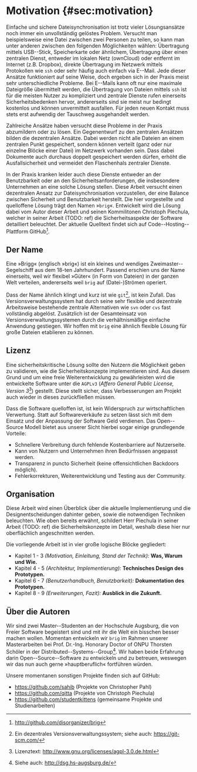# Motivation {#sec:motivation}

Einfache und sichere Dateisynchronisation ist trotz vieler Lösungsansätze
noch immer ein unvollständig gelöstes Problem. Versucht man beispielsweise
eine Datei zwischen zwei Personen zu teilen, so kann man unter anderen zwischen
den folgenden Möglichkeiten wählen: Übertragung mittels USB--Stick,
Speicherkarte oder ähnlichem, Übertragung über einen zentralen Dienst, entweder
im lokalen Netz (ownCloud) oder entfernt im Internet (z.B. Dropbox), direkte
Übertragung im Netzwerk mittels Protokollen wie ``ssh`` oder sehr häufig auch
einfach via E--Mail. Jede dieser Ansätze funktioniert auf seine Weise, doch
ergeben sich in der Praxis meist sehr unterschiedliche Probleme. Bei E--Mails
kann oft nur eine maximale Dateigröße übermittelt werden, die Übertragung von
Dateien mittels ``ssh`` ist für die meisten Nutzer zu kompliziert und zentrale
Dienste rufen einerseits Sicherheitsbedenken hervor, andererseits sind sie meist
nur bedingt kostenlos und können unvermittelt ausfallen. Für jeden neuen
Kontakt muss stets erst aufwendig der Tauschweg ausgehandelt werden.

Zahlreiche Ansätze haben versucht diese Probleme in der Praxis abzumildern oder
zu lösen. Ein Gegenentwurf zu den zentralen Ansätzen bilden die dezentralen
Ansätze. Dabei werden nicht alle Dateien an einem zentralen Punkt gespeichert,
sondern können verteilt (ganz oder nur einzelne Blöcke einer Datei) im Netzwerk
vorhanden sein. Dass dabei Dokumente auch durchaus doppelt gespeichert werden
dürfen, erhöht die Ausfallsicherheit und vermeidet den Flaschenhals zentraler
Dienste.

In der Praxis kranken leider auch diese Dienste entweder an der Benutzbarkeit
oder an den Sicherheitsanforderungen, die insbesondere Unternehmen an eine
solche Lösung stellen. Diese Arbeit versucht einen dezentralen Ansatz zur
Dateisynchronisation vorzustellen, der eine Balance zwischen Sicherheit und
Benutzbarkeit herstellt. Die hier vorgestellte und quelloffene Lösung trägt
den Namen »``brig``«. Entwickelt wird die Lösung dabei vom Autor dieser Arbeit
und seinen Kommilitonen Christoph Piechula, welcher in seiner Arbeit (TODO:
ref) die Sicherheitsaspekte der Software detailliert beleuchtet.
Der aktuelle Quelltext findet sich auf Code--Hosting--Plattform GitHub[^GITHUB].

[^GITHUB]: <http://github.com/disorganizer/brig>

## Der Name

Eine »Brigg« (englisch »brig«) ist ein kleines und wendiges
Zweimaster--Segelschiff aus dem 18-ten Jahrhundert. Passend erschien uns der
Name einerseits, weil wir flexibel »Güter« (in Form von Dateien) in der ganzen
Welt verteilen, andererseits weil ``brig`` auf (Datei-)Strömen operiert.

Dass der Name ähnlich klingt und kurz ist wie ``git``[^GIT_REF], ist kein
Zufall. Das Versionsverwaltungssystem hat durch seine sehr flexible und
dezentrale Arbeitsweise bestehende zentrale Alternativen wie ``svn`` oder
``cvs`` fast vollständig abgelöst. Zusätzlich ist der Gesamteinsatz von
Versionsverwaltungssystemen durch die verhältnismäßige einfache Anwendung
gestiegen. Wir hoffen mit ``brig`` eine ähnlich flexible Lösung für große
Dateien etablieren zu können.

[^GIT_REF]: Ein dezentrales Versionsverwaltungssystem; siehe auch: <https://git-scm.com/>

## Lizenz

Eine sicherheitskritische Lösung sollte den Nutzern die Möglichkeit geben zu
validieren, wie die Sicherheitskonzepte implementieren sind. Aus diesem Grund
und um eine freie Weiterentwicklung zu gewährleisten wird die entwickelte
Software unter die ``AGPLv3`` (*Affero General Public License, Version
3*[^AGPL]) gestellt. Diese stellt sicher, dass Verbesserungen am Projekt auch
wieder in dieses zurückfließen müssen.

Dass die Software quelloffen ist, ist kein Widerspruch zur wirtschaftlichen
Verwertung. Statt auf Softwareverkäufe zu setzen lässt sich mit dem Einsatz und
der Anpassung der Software Geld verdienen.  Das Open--Source Modell bietet aus
unserer Sicht hierbei sogar einige grundlegende Vorteile:

- Schnellere Verbreitung durch fehlende Kostenbarriere auf Nutzerseite.
- Kann von Nutzern und Unternehmen ihren Bedürfnissen angepasst werden.
- Transparenz in puncto Sicherheit (keine offensichtlichen Backdoors möglich).
- Fehlerkorrekturen, Weiterentwicklung und Testing aus der Community.

[^AGPL]: Lizenztext: <http://www.gnu.org/licenses/agpl-3.0.de.html>

## Organisation

Diese Arbeit wird einen Überblick über die aktuelle Implementierung und die
Designentscheidungen dahinter geben, sowie die notwendigen Techniken beleuchten.
Wie oben bereits erwähnt, schildert Herr Piechula in seiner Arbeit (TODO: ref) 
die Sicherheitskonzepte im Detail, weshalb diese hier nur oberflächlich
angeschnitten werden.

Die vorliegende Arbeit ist in vier große logische Blöcke gegliedert:

- Kapitel 1 - 3 *(Motivation, Einleitung, Stand der Technik):* **Was, Warum und Wie.**
- Kapitel 4 - 5 *(Architektur, Implementierung):* **Technisches Design des Prototypen.**
- Kapitel 6 - 7 *(Benutzerhandbuch, Benutzbarkeit):* **Dokumentation des Prototypen.**
- Kapitel 8 - 9 *(Erweiterungen, Fazit):* **Ausblick in die Zukunft.**

## Über die Autoren

Wir sind zwei Master--Studenten an der Hochschule Augsburg, die von Freier
Software begeistert sind und mit ihr die Welt ein bisschen besser machen
wollen. Momentan entwickeln wir ``brig`` im Rahmen unserer Masterarbeiten bei
Prof. Dr.-Ing. Honorary Doctor of ONPU Thorsten Schöler in der
Distributed--Systems--Group[^DSG]. Wir haben beide Erfahrung darin
Open--Source--Software zu entwickeln und zu betreuen, weswegen wir das nun auch
gerne »hauptberuflich« fortführen würden.

Unsere momentanen sonstigen Projekte finden sich auf GitHub:

* <https://github.com/sahib> (Projekte von Christopher Pahl)
* <https://github.com/qitta> (Projekte von Christoph Piechula)
* <https://github.com/studentkittens> (gemeinsame Projekte und Studienarbeiten)

[^DSG]: Siehe auch: <http://dsg.hs-augsburg.de/>
